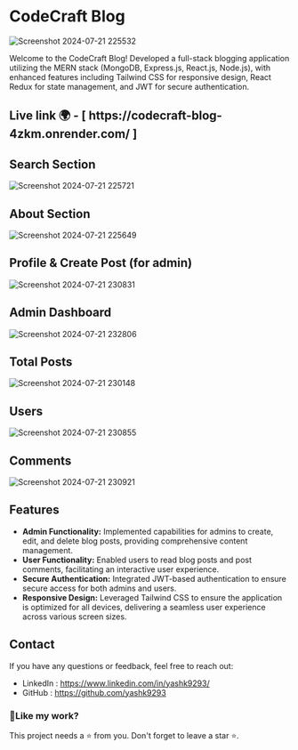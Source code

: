 
# CodeCraft Blog

![Screenshot 2024-07-21 225532](https://github.com/user-attachments/assets/99a1c427-0086-4468-8e25-6492a13e56d1)

Welcome to the CodeCraft Blog! Developed a full-stack blogging application utilizing the MERN stack (MongoDB, Express.js, React.js, Node.js), with enhanced features including Tailwind CSS for responsive design, React Redux for state management, and JWT for secure authentication.


<h2>Live link 🌍 - [  https://codecraft-blog-4zkm.onrender.com/  ]</h2>


## Search Section
![Screenshot 2024-07-21 225721](https://github.com/user-attachments/assets/3a3ebb44-f322-4de4-927f-6bf74f11701a)


## About Section
![Screenshot 2024-07-21 225649](https://github.com/user-attachments/assets/8f6da3e7-08a2-4407-890a-ff3a46920288)



## Profile & Create Post (for admin)
![Screenshot 2024-07-21 230831](https://github.com/user-attachments/assets/d7f524e9-d87b-47a8-81b4-2cfb5e57de55)


## Admin Dashboard
![Screenshot 2024-07-21 232806](https://github.com/user-attachments/assets/87451b9d-903f-448b-b877-52ca9e68d15f)


## Total Posts
![Screenshot 2024-07-21 230148](https://github.com/user-attachments/assets/ff460ebc-f50e-4186-9e03-9997f4807f1a)


## Users
![Screenshot 2024-07-21 230855](https://github.com/user-attachments/assets/8e4ef89a-018a-4a2a-bac9-ad8c4c705f7e)


## Comments
![Screenshot 2024-07-21 230921](https://github.com/user-attachments/assets/2e6a352f-6569-4678-8663-fec026ac990b)


## Features
- **Admin Functionality:** Implemented capabilities for admins to create, edit, and delete blog posts, providing comprehensive content management.
- **User Functionality:** Enabled users to read blog posts and post comments, facilitating an interactive user experience.
- **Secure Authentication:** Integrated JWT-based authentication to ensure secure access for both admins and users.
- **Responsive Design:** Leveraged Tailwind CSS to ensure the application is optimized for all devices, delivering a seamless user experience across various screen sizes.



## Contact
If you have any questions or feedback, feel free to reach out:
- LinkedIn : https://www.linkedin.com/in/yashk9293/
- GitHub : https://github.com/yashk9293

<h3>💖Like my work?</h3>
This project needs a ⭐️ from you. Don't forget to leave a star ⭐️.